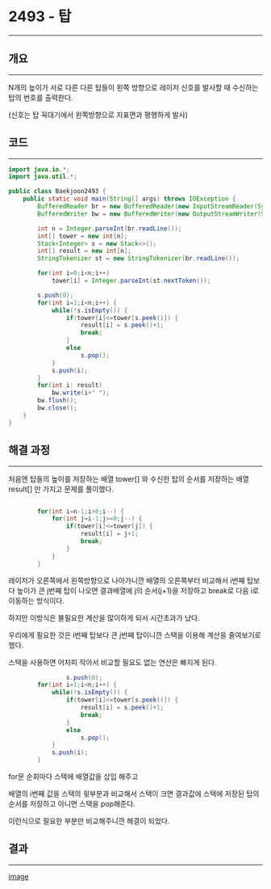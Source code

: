 # 2493 - 탑

---

## 개요

---

N개의 높이가 서로 다른 다른 탑들이 왼쪽 방향으로 레이저 신호를 발사할 때 수신하는 탑의 번호를 출력한다.

(신호는 탑 꼭대기에서 왼쪽방향으로 지표면과 평행하게 발사)

## 코드

---

```java
import java.io.*;
import java.util.*;

public class Baekjoon2493 {
    public static void main(String[] args) throws IOException {
        BufferedReader br = new BufferedReader(new InputStreamReader(System.in));
        BufferedWriter bw = new BufferedWriter(new OutputStreamWriter(System.out));

        int n = Integer.parseInt(br.readLine());
        int[] tower = new int[n];
        Stack<Integer> s = new Stack<>();
        int[] result = new int[n];
        StringTokenizer st = new StringTokenizer(br.readLine());

        for(int i=0;i<n;i++)
            tower[i] = Integer.parseInt(st.nextToken());

        s.push(0);
        for(int i=1;i<n;i++) {
            while(!s.isEmpty()) {
                if(tower[i]<=tower[s.peek()]) {
                    result[i] = s.peek()+1;
                    break;
                }
                else
                    s.pop();
            }
            s.push(i);
        }
        for(int i: result)
            bw.write(i+" ");
        bw.flush();
        bw.close();
    }
}
```

## 해결 과정

---

처음엔 탑들의 높이를 저장하는 배열 tower[] 와 수신한 탑의 순서를 저장하는 배열 result[] 만 가지고 문제를 풀이했다.

```java

        for(int i=n-1;i>0;i--) {
            for(int j=i-1;j>=0;j--) {
                if(tower[i]<=tower[j]) {
                    result[i] = j+1;
                    break;
                }
            }
        }
```

레이저가 오른쪽에서 왼쪽방향으로 나아가니깐 배열의 오른쪽부터 비교해서 i번째 탑보다 높이가 큰 j번째 탑이 나오면 결과배열에 j의 순서(j+1)을 저장하고 break로 다음 i로 이동하는 방식이다.

하지만 이방식은 불필요한 계산을 많이하게 되서 시간초과가 났다.

우리에게 필요한 것은 i번째 탑보다 큰 j번째 탑이니깐 스택을 이용해 계산을 줄여보기로 했다.

스택을 사용하면 어차피 작아서 비교할 필요도 없는 연산은 빠지게 된다.

```java
				s.push(0);
        for(int i=1;i<n;i++) {
            while(!s.isEmpty()) {
                if(tower[i]<=tower[s.peek()]) {
                    result[i] = s.peek()+1;
                    break;
                }
                else
                    s.pop();
            }
            s.push(i);
        }
```

for문 순회마다 스택에 배열값을 삽입 해주고

배열의 i번째 값을 스택의 윗부분과 비교해서 스택이 크면 결과값에 스택에 저장된 탑의 순서를 저장하고 아니면 스택을 pop해준다.

이런식으로 필요한 부분만 비교해주니깐 해결이 되었다.

## 결과

---

[image](https://user-images.githubusercontent.com/47655983/98332032-3dfebd80-2041-11eb-93ef-68c8f236eb5d.png)